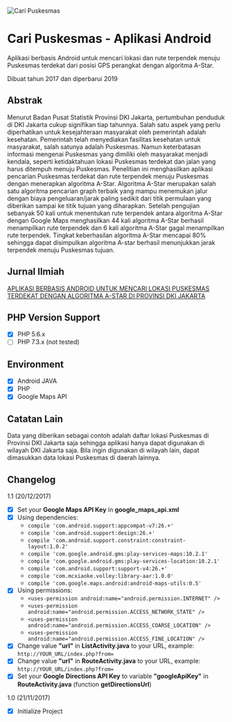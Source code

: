 ![Cari Puskesmas](https://gitlab.com/vickzkater/cari-puskesmas/raw/master/CariPuskesmas/app/src/main/res/mipmap-hdpi/ic_launcher.png)

# Cari Puskesmas - Aplikasi Android
Aplikasi berbasis Android untuk mencari lokasi dan rute terpendek menuju Puskesmas terdekat dari posisi GPS perangkat dengan algoritma A-Star.

Dibuat tahun 2017 dan diperbarui 2019

## Abstrak
Menurut Badan Pusat Statistik Provinsi DKI Jakarta, pertumbuhan penduduk di DKI Jakarta cukup signifikan tiap tahunnya. Salah satu aspek yang perlu diperhatikan untuk kesejahteraan masyarakat oleh pemerintah adalah kesehatan. Pemerintah telah menyediakan fasilitas kesehatan untuk masyarakat, salah satunya adalah Puskesmas. Namun keterbatasan informasi mengenai Puskesmas yang dimiliki oleh masyarakat menjadi kendala, seperti ketidaktahuan lokasi Puskesmas terdekat dan jalan yang harus ditempuh menuju Puskesmas. Penelitian ini menghasilkan aplikasi pencarian Puskesmas terdekat dan rute terpendek menuju Puskesmas dengan menerapkan algoritma A-Star. Algoritma A-Star merupakan salah satu algoritma pencarian graph terbaik yang mampu menemukan jalur dengan biaya pengeluaran/jarak paling sedikit dari titik permulaan yang diberikan sampai ke titik tujuan yang diharapkan. Setelah pengujian sebanyak 50 kali untuk menentukan rute terpendek antara algoritma A-Star dengan Google Maps menghasilkan 44 kali algoritma A-Star berhasil menampilkan rute terpendek dan 6 kali algoritma A-Star gagal menampilkan rute terpendek. Tingkat keberhasilan algoritma A-Star mencapai 80% sehingga dapat disimpulkan algoritma A-star berhasil menunjukkan jarak terpendek menuju Puskesmas tujuan.

## Jurnal Ilmiah
[APLIKASI BERBASIS ANDROID UNTUK MENCARI LOKASI PUSKESMAS TERDEKAT DENGAN ALGORITMA A-STAR DI PROVINSI DKI JAKARTA](https://jurnal.umj.ac.id/index.php/just-it/article/view/2572)

## PHP Version Support

- [x] PHP 5.6.x
- [ ] PHP 7.3.x (not tested)

## Environment

- [x] Android JAVA
- [x] PHP
- [x] Google Maps API

## Catatan Lain
Data yang diberikan sebagai contoh adalah daftar lokasi Puskesmas di Provinsi DKI Jakarta saja sehingga aplikasi hanya dapat digunakan di wilayah DKI Jakarta saja. Bila ingin digunakan di wilayah lain, dapat dimasukkan data lokasi Puskesmas di daerah lainnya.

## Changelog

1.1 (20/12/2017)
- [x] Set your **Google Maps API Key** in **google_maps_api.xml**
- [x] Using dependencies:
    *  `compile 'com.android.support:appcompat-v7:26.+'`
    *  `compile 'com.android.support:design:26.+'`
    *  `compile 'com.android.support.constraint:constraint-layout:1.0.2'`
    *  `compile 'com.google.android.gms:play-services-maps:10.2.1'`
    *  `compile 'com.google.android.gms:play-services-location:10.2.1'`
    *  `compile 'com.android.support:support-v4:26.+'`
    *  `compile 'com.mcxiaoke.volley:library-aar:1.0.0'`
    *  `compile 'com.google.maps.android:android-maps-utils:0.5'`
- [x] Using permissions:
    *  `<uses-permission android:name="android.permission.INTERNET" />`
    *  `<uses-permission android:name="android.permission.ACCESS_NETWORK_STATE" />`
    *  `<uses-permission android:name="android.permission.ACCESS_COARSE_LOCATION" />`
    *  `<uses-permission android:name="android.permission.ACCESS_FINE_LOCATION" />`
- [x] Change value **"url"** in **ListActivity.java** to your URL, example: `http://YOUR_URL/index.php?from=`
- [x] Change value **"url"** in **RouteActivity.java** to your URL, example: `http://YOUR_URL/index.php?from=`
- [x] Set your **Google Directions API Key** to variable **"googleApiKey"** in **RouteActivity.java** (function **getDirectionsUrl**)

1.0 (21/11/2017)
- [x] Initialize Project

